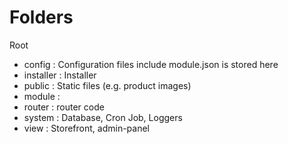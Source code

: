 # Folders

Root

* config : Configuration files include module.json is stored here
* installer : Installer
* public : Static files (e.g. product images)
* module :&#x20;
* router : router code
* system : Database, Cron Job, Loggers
* view : Storefront, admin-panel





&#x20;
